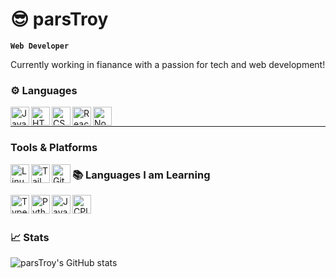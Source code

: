 # 😎 parsTroy

**`Web Developer`**

Currently working in fianance with a passion for tech and web development!

### ⚙️ Languages

<p align="left">
<img align="left" alt="JavaScript" width="30px" style="padding-right:1-px" src="https://cdn.jsdelivr.net/gh/devicons/devicon/icons/javascript/javascript-original.svg">
<img align="left" alt="HTML" width="30px" style="padding-right:1-px" src="https://cdn.jsdelivr.net/gh/devicons/devicon/icons/html5/html5-original.svg">
<img align="left" alt="CSS" width="30px" style="padding-right:1-px" src="https://cdn.jsdelivr.net/gh/devicons/devicon/icons/css3/css3-original.svg">
<img align="left" alt="React" width="30px" style="padding-right:1-px" src="https://cdn.jsdelivr.net/gh/devicons/devicon/icons/react/react-original.svg">
<img align="left" alt="NodeJs" width="30px" style="padding-right:1-px" src="https://cdn.jsdelivr.net/gh/devicons/devicon/icons/nodejs/nodejs-original.svg">
</p>
<br />

---

### Tools & Platforms
<p>
<img align="left" alt="Linux" width="30px" style="padding-right:1-px" src="https://cdn.jsdelivr.net/gh/devicons/devicon/icons/linux/linux-original.svg">
<img align="left" alt="Tailwind CSS" width="30px" style="padding-right:1-px" src="https://cdn.jsdelivr.net/gh/devicons/devicon/icons/tailwindcss/tailwindcss-plain.svg">
<img align="left" alt="Github" width="30px" style="padding-right:1-px" src="https://cdn.jsdelivr.net/gh/devicons/devicon/icons/github/github-original.svg">
</p>

### 📚 Languages I am Learning

<p>
<img align="left" alt="TypeScript" width="30px" style="padding-right:1-px" src="https://cdn.jsdelivr.net/gh/devicons/devicon/icons/typescript/typescript-original.svg">
<img align="left" alt="Python" width="30px" style="padding-right:1-px" src="https://cdn.jsdelivr.net/gh/devicons/devicon/icons/python/python-original.svg">
<img align="left" alt="Java" width="30px" style="padding-right:1-px" src="https://cdn.jsdelivr.net/gh/devicons/devicon/icons/java/java-original.svg">
<img align="left" alt="CPlusPlus" width="30px" style="padding-right:1-px" src="https://cdn.jsdelivr.net/gh/devicons/devicon/icons/cplusplus/cplusplus-original.svg">
</p>
<br />

#

### 📈 Stats

![parsTroy's GitHub stats](https://github-readme-stats.vercel.app/api?username=parsTroy&show_icons=true&theme=tokyonight)


<!--
**parsTroy/parsTroy** is a ✨ _special_ ✨ repository because its `README.md` (this file) appears on your GitHub profile.

Here are some ideas to get you started:

- 🔭 I’m currently working on ...
- 🌱 I’m currently learning ...
- 👯 I’m looking to collaborate on ...
- 🤔 I’m looking for help with ...
- 💬 Ask me about ...
- 📫 How to reach me: ...
- 😄 Pronouns: ...
- ⚡ Fun fact: ...
-->
